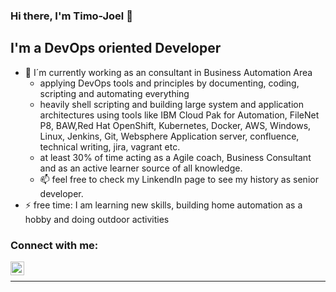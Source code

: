 ### Hi there, I'm Timo-Joel 👋

<!--
**Timo-Joel/Timo-Joel** is a ✨ _special_ ✨ repository because its `README.md` (this file) appears on your GitHub profile.

Here are some ideas to get you started:

- 🔭 I’m currently working on ...
- 🌱 I’m currently learning ...
- 👯 I’m looking to collaborate on ...
- 🤔 I’m looking for help with ...
- 💬 Ask me about ...
- 📫 How to reach me: ...
- 😄 Pronouns: ...
- ⚡ Fun fact: ...
-->


## I'm a DevOps oriented Developer

- 🔭 I´m currently working as an consultant in Business Automation Area
  - applying DevOps tools and principles by documenting, coding, scripting and automating everything
  - heavily shell scripting and building large system and application architectures using tools like IBM Cloud Pak for Automation, FileNet P8, BAW,Red Hat OpenShift, Kubernetes, Docker, AWS, Windows, Linux, Jenkins, Git, Websphere Application server, confluence, technical writing, jira, vagrant etc.
  - at least 30% of time acting as a Agile coach, Business Consultant and as an active learner source of all knowledge.
  - 📫 feel free to check my LinkendIn page to see my history as senior developer.
- ⚡ free time: I am learning new skills, building home automation as a hobby and doing outdoor activities


### Connect with me:

[<img align="left" alt="Timo-Joel | LinkedIn" width="22px" src="https://cdn.jsdelivr.net/npm/simple-icons@v3/icons/linkedin.svg" />][linkedin]

<br />

---

[linkedin]: https://www.linkedin.com/in/timo-joel-piippola/